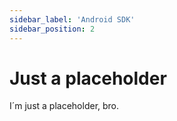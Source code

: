 ```yaml
---
sidebar_label: 'Android SDK'
sidebar_position: 2
---
```


# Just a placeholder

I´m just a placeholder, bro.